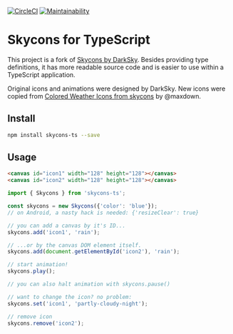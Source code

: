 [![CircleCI](https://circleci.com/gh/andipaetzold/skycons-ts/tree/master.svg?style=svg)](https://circleci.com/gh/andipaetzold/skycons-ts/tree/master)
[![Maintainability](https://api.codeclimate.com/v1/badges/186de4f7aa2e0aab2d24/maintainability)](https://codeclimate.com/github/andipaetzold/skycons-ts/maintainability)

# Skycons for TypeScript

This project is a fork of [Skycons by DarkSky](https://github.com/darkskyapp/skycons). Besides providing type definitions, it has more readable source code and is easier to use within a TypeScript application.

Original icons and animations were designed by DarkSky. New icons were copied from [Colored Weather Icons from skycons](https://github.com/maxdow/skycons) by @maxdown.

## Install
```bash
npm install skycons-ts --save
```

## Usage

```html
<canvas id="icon1" width="128" height="128"></canvas>
<canvas id="icon2" width="128" height="128"></canvas>
```

```ts
import { Skycons } from 'skycons-ts';

const skycons = new Skycons({'color': 'blue'});
// on Android, a nasty hack is needed: {'resizeClear': true}

// you can add a canvas by it's ID...
skycons.add('icon1', 'rain');

// ...or by the canvas DOM element itself.
skycons.add(document.getElementById('icon2'), 'rain');

// start animation!
skycons.play();

// you can also halt animation with skycons.pause()

// want to change the icon? no problem:
skycons.set('icon1', 'partly-cloudy-night');

// remove icon
skycons.remove('icon2');
```
